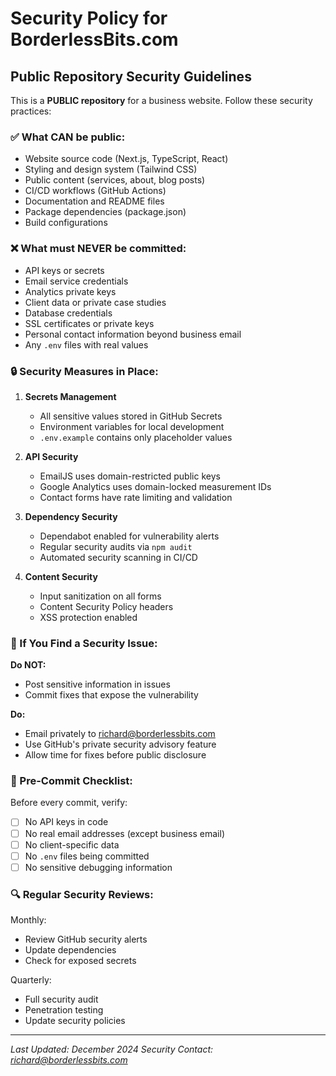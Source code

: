 # Security Policy for BorderlessBits.com

## Public Repository Security Guidelines

This is a **PUBLIC repository** for a business website. Follow these security practices:

### ✅ What CAN be public:
- Website source code (Next.js, TypeScript, React)
- Styling and design system (Tailwind CSS)
- Public content (services, about, blog posts)
- CI/CD workflows (GitHub Actions)
- Documentation and README files
- Package dependencies (package.json)
- Build configurations

### ❌ What must NEVER be committed:
- API keys or secrets
- Email service credentials  
- Analytics private keys
- Client data or private case studies
- Database credentials
- SSL certificates or private keys
- Personal contact information beyond business email
- Any `.env` files with real values

### 🔒 Security Measures in Place:

1. **Secrets Management**
   - All sensitive values stored in GitHub Secrets
   - Environment variables for local development
   - `.env.example` contains only placeholder values

2. **API Security**
   - EmailJS uses domain-restricted public keys
   - Google Analytics uses domain-locked measurement IDs
   - Contact forms have rate limiting and validation

3. **Dependency Security**
   - Dependabot enabled for vulnerability alerts
   - Regular security audits via `npm audit`
   - Automated security scanning in CI/CD

4. **Content Security**
   - Input sanitization on all forms
   - Content Security Policy headers
   - XSS protection enabled

### 🚨 If You Find a Security Issue:

**Do NOT:**
- Post sensitive information in issues
- Commit fixes that expose the vulnerability

**Do:**
- Email privately to richard@borderlessbits.com
- Use GitHub's private security advisory feature
- Allow time for fixes before public disclosure

### 📝 Pre-Commit Checklist:

Before every commit, verify:
- [ ] No API keys in code
- [ ] No real email addresses (except business email)
- [ ] No client-specific data
- [ ] No `.env` files being committed
- [ ] No sensitive debugging information

### 🔍 Regular Security Reviews:

Monthly:
- Review GitHub security alerts
- Update dependencies
- Check for exposed secrets

Quarterly:
- Full security audit
- Penetration testing
- Update security policies

---

*Last Updated: December 2024*
*Security Contact: richard@borderlessbits.com*